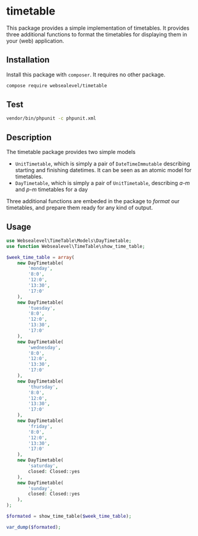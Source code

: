 # timetable

This package provides a simple implementation of timetables. It provides three additional functions to format the timetables for displaying them in your (web) application.

## Installation

Install this package with `composer`. It requires no other package.

~~~bash
compose require websealevel/timetable
~~~

## Test

~~~bash
vendor/bin/phpunit -c phpunit.xml
~~~

## Description

The timetable package provides two simple models

- `UnitTimetable`, which is simply a pair of `DateTimeImmutable` describing starting and finishing datetimes. It can be seen as an atomic model for timetables.
- `DayTimetable`, which is simply a pair of `UnitTimetable`, describing *a-m* and *p-m* timetables for a day

Three additional functions are embeded in the package to *format* our timetables, and prepare them ready for any kind of output.

## Usage

~~~php
use Websealevel\TimeTable\Models\DayTimetable;
use function Websealevel\TimeTable\show_time_table;

$week_time_table = array(
	new DayTimetable(
		'monday',
		'8:0',
		'12:0',
		'13:30',
		'17:0'
	),
	new DayTimetable(
		'tuesday',
		'8:0',
		'12:0',
		'13:30',
		'17:0'
	),
	new DayTimetable(
		'wednesday',
		'8:0',
		'12:0',
		'13:30',
		'17:0'
	),
	new DayTimetable(
		'thursday',
		'8:0',
		'12:0',
		'13:30',
		'17:0'
	),
	new DayTimetable(
		'friday',
		'8:0',
		'12:0',
		'13:30',
		'17:0'
	),
	new DayTimetable(
		'saturday',
		closed: Closed::yes
	),
	new DayTimetable(
		'sunday',
		closed: Closed::yes
	),
);

$formated = show_time_table($week_time_table);

var_dump($formated);
~~~


